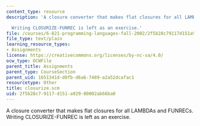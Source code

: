 ```yaml
---
content_type: resource
description: 'A closure converter that makes flat closures for all LAMBDAs and FUNRECs.

  Writing CLOSURIZE-FUNREC is left as an exercise.'
file: /courses/6-821-programming-languages-fall-2002/2f5b28c79117d151a92900002ab66ba0_closurize.scm
file_type: text/plain
learning_resource_types:
- Assignments
license: https://creativecommons.org/licenses/by-nc-sa/4.0/
ocw_type: OCWFile
parent_title: Assignments
parent_type: CourseSection
parent_uid: 1651341d-d0fb-d6a6-7489-a2a52dcafac1
resourcetype: Other
title: closurize.scm
uid: 2f5b28c7-9117-d151-a929-00002ab66ba0
---
```

A closure converter that makes flat closures for all LAMBDAs and FUNRECs.
Writing CLOSURIZE-FUNREC is left as an exercise.